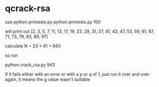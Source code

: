 # qcrack-rsa

use python primesto.py <any integer> 
python primesto.py 100

will print out 
[2, 3, 5, 7, 11, 13, 17, 19, 23, 29, 31, 37, 41, 43, 47, 53, 59, 61, 67, 71, 73, 79, 83, 89, 97]


calculate N = 23 * 41 = 943

so run

python crack_rsa.py 943

If it fails either with an error or with a p or q of 1, just run it over and over again, it means the g value wasn't suitable 